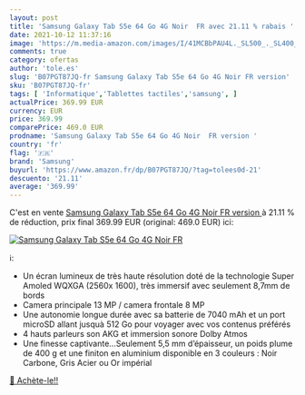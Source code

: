 ```yaml
---
layout: post
title: 'Samsung Galaxy Tab S5e 64 Go 4G Noir  FR avec 21.11 % rabais '
date: 2021-10-12 11:37:16
image: 'https://m.media-amazon.com/images/I/41MCBbPAU4L._SL500_._SL400_.jpg'
comments: true
category: ofertas
author: 'tole.es'
slug: 'B07PGT87JQ-fr Samsung Galaxy Tab S5e 64 Go 4G Noir FR version'
sku: 'B07PGT87JQ-fr'
tags: [ 'Informatique','Tablettes tactiles','samsung', ]
actualPrice: 369.99 EUR
currency: EUR
price: 369.99
comparePrice: 469.0 EUR
prodname: 'Samsung Galaxy Tab S5e 64 Go 4G Noir  FR version '
country: 'fr'
flag: '🇫🇷'
brand: 'Samsung'
buyurl: 'https://www.amazon.fr/dp/B07PGT87JQ/?tag=tolees0d-21'
descuento: '21.11'
average: '369.99'
---
```


C'est en vente [Samsung Galaxy Tab S5e 64 Go 4G Noir  FR version ](https://www.amazon.fr/dp/B07PGT87JQ/?tag=tolees0d-21)  à  21.11 % de réduction, prix final  369.99 EUR (original: 469.0 EUR) ici:

[![Samsung Galaxy Tab S5e 64 Go 4G Noir  FR](https://m.media-amazon.com/images/I/41MCBbPAU4L._SL500_._SL400_.jpg)](https://www.amazon.fr/dp/B07PGT87JQ/?tag=tolees0d-21)

ℹ️:

- Un écran lumineux de très haute résolution doté de la technologie Super Amoled WQXGA (2560x 1600), très immersif avec seulement 8,7mm de bords
- Camera principale 13 MP / camera frontale 8 MP
- Une autonomie longue durée avec sa batterie de 7040 mAh et un port microSD allant jusquà 512 Go pour voyager avec vos contenus préférés
- 4 hauts parleurs son AKG et immersion sonore Dolby Atmos
- Une finesse captivante…Seulement 5,5 mm d’épaisseur, un poids plume de 400 g et une finiton en aluminium disponible en 3 couleurs : Noir Carbone, Gris Acier ou Or impérial

[🛒 Achète-le!!](https://www.amazon.fr/dp/B07PGT87JQ/?tag=tolees0d-21)
